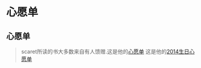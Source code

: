 心愿单
===

心愿单
---
> scaret所读的书大多数来自有人馈赠.这是他的[心愿单](http://www.amazon.cn/registry/wishlist/3UYJDYZNL2MTU)
> 这是他的[2014生日心愿单](http://www.amazon.cn/gp/registry/wishlist/2WVR6ZFUW9OAV)
